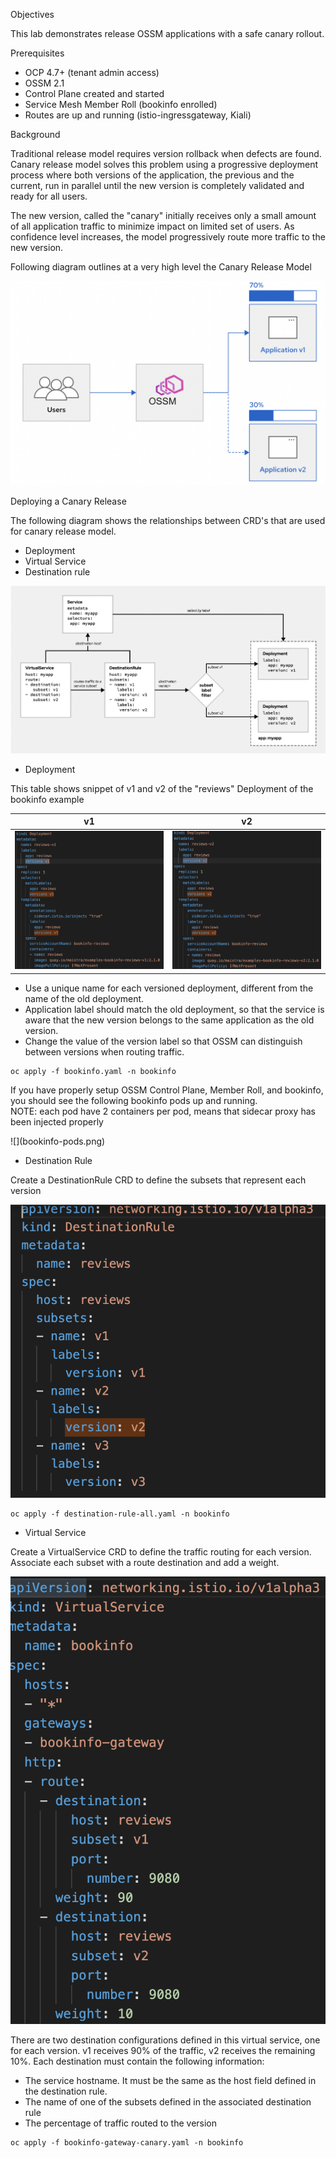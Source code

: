 Objectives

This lab demonstrates release OSSM applications with a safe canary rollout.

Prerequisites

- OCP 4.7+ (tenant admin access)
- OSSM 2.1
-   Control Plane created and started
-   Service Mesh Member Roll (bookinfo enrolled)
-   Routes are up and running (istio-ingressgateway, Kiali)

Background

Traditional release model requires version rollback when defects are found.  
Canary release model solves this problem using a progressive deployment process where
both versions of the application, the previous and the current, run in parallel until the new version is
completely validated and ready for all users. 

The new version, called the "canary" initially receives only a small amount of all application traffic to minimize impact on limited set of users. 
As confidence level increases, the model progressively route more traffic to the new version.

Following diagram outlines at a very high level the Canary Release Model

![](canary.png)

Deploying a Canary Release

The following diagram shows the relationships between CRD's that are used for canary release model.
- Deployment
- Virtual Service
- Destination rule

![](ossm-crd1.png)

- Deployment

This table shows snippet of v1 and v2 of the "reviews" Deployment of the bookinfo example

| v1 | v2 |
| ----------- | ----------- |
| ![](reviews-v1.png) | ![](reviews-v2.png) |

- Use a unique name for each versioned deployment, different from the name of the old deployment.
- Application label should match the old deployment, so that the service is aware that the new version belongs to the same application as the old version.
- Change the value of the version label so that OSSM can distinguish between versions when routing traffic.

<div class="snippet-clipboard-content notranslate position-relative overflow-auto" data-snippet-clipboard-copy-content="oc apply -f bookinfo.yaml -n bookinfo"><pre class="notranslate"><code>oc apply -f bookinfo.yaml -n bookinfo</code></pre></div>

<p>If you have properly setup OSSM Control Plane, Member Roll, and bookinfo, you should see the following bookinfo pods up and running.<br>
NOTE: each pod have 2 containers per pod, means that sidecar proxy has been injected properly
</p>
![](bookinfo-pods.png)

- Destination Rule

Create a DestinationRule CRD to define the subsets that represent each version

![](destinationrule.png)

<div class="snippet-clipboard-content notranslate position-relative overflow-auto" data-snippet-clipboard-copy-content="oc apply -f destination-rule-all.yaml -n bookinfo"><pre class="notranslate"><code>oc apply -f destination-rule-all.yaml -n bookinfo</code></pre></div>

- Virtual Service

Create a VirtualService CRD to define the traffic routing for each version. 
Associate each subset with a route destination and add a weight.

![](virtualservice.png)

There are two destination configurations defined in this virtual service, one for each
version. v1 receives 90% of the traffic, v2 receives the remaining 10%. 
Each destination must contain the following information:

- The service hostname. It must be the same as the host field defined in the destination rule.
- The name of one of the subsets defined in the associated destination rule
- The percentage of traffic routed to the version

<div class="snippet-clipboard-content notranslate position-relative overflow-auto" data-snippet-clipboard-copy-content="oc apply -f bookinfo-gateway-canary.yaml -n bookinfo"><pre class="notranslate"><code>oc apply -f bookinfo-gateway-canary.yaml -n bookinfo</code></pre></div>
